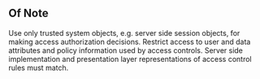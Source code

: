 ## Of Note

Use only trusted system objects, e.g. server side session objects, for making access authorization decisions. Restrict access to user and data attributes and policy information used by access controls. Server side implementation and presentation layer representations of access control rules must match.
